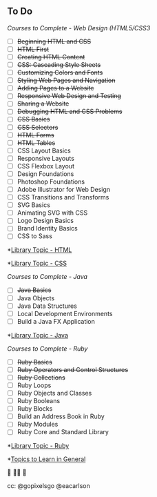 ## To Do

*Courses to Complete - Web Design (HTML5/CSS3*

* [ ] ~~Beginning HTML and CSS~~
* [ ] ~~HTML First~~
* [ ] ~~Creating HTML Content~~
* [ ] ~~CSS: Cascading Style Sheets~~
* [ ] ~~Customizing Colors and Fonts~~
* [ ] ~~Styling Web Pages and Navigation~~
* [ ] ~~Adding Pages to a Website~~
* [ ] ~~Responsive Web Design and Testing~~
* [ ] ~~Sharing a Website~~
* [ ] ~~Debugging HTML and CSS Problems~~
* [ ] ~~CSS Basics~~
* [ ] ~~CSS Selectors~~
* [ ] ~~HTML Forms~~
* [ ] ~~HTML Tables~~
* [ ] CSS Layout Basics
* [ ] Responsive Layouts
* [ ] CSS Flexbox Layout
* [ ] Design Foundations
* [ ] Photoshop Foundations
* [ ] Adobe Illustrator for Web Design
* [ ] CSS Transitions and Transforms
* [ ] SVG Basics
* [ ] Animating SVG with CSS
* [ ] Logo Design Basics
* [ ] Brand Identity Basics
* [ ] CSS to Sass

*[Library Topic - HTML](https://teamtreehouse.com/library/topic:html)

*[Library Topic - CSS](https://teamtreehouse.com/library/topic:css)

*Courses to Complete - Java*
* [ ] ~~Java Basics~~
* [ ] Java Objects
* [ ] Java Data Structures
* [ ] Local Development Environments
* [ ] Build a Java FX Application

*[Library Topic - Java](https://teamtreehouse.com/library/topic:java)

*Courses to Complete - Ruby*
* [ ] ~~Ruby Basics~~
* [ ] ~~Ruby Operators and Control Structures~~
* [ ] ~~Ruby Collections~~
* [ ] Ruby Loops
* [ ] Ruby Objects and Classes
* [ ] Ruby Booleans
* [ ] Ruby Blocks
* [ ] Build an Address Book in Ruby
* [ ] Ruby Modules
* [ ] Ruby Core and Standard Library
 
*[Library Topic - Ruby](https://teamtreehouse.com/library/topic:ruby)

*[Topics to Learn in General](https://teamtreehouse.com/library)

:tada: :ok_woman: :confetti_ball: 

cc: @gopixelsgo @eacarlson
